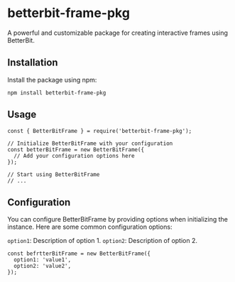 # betterbit-frame-pkg
A powerful and customizable package for creating interactive frames using BetterBit.
## Installation

Install the package using npm:

```
npm install betterbit-frame-pkg
```
## Usage
```
const { BetterBitFrame } = require('betterbit-frame-pkg');

// Initialize BetterBitFrame with your configuration
const betterBitFrame = new BetterBitFrame({
  // Add your configuration options here
});

// Start using BetterBitFrame
// ...
```
## Configuration
You can configure BetterBitFrame by providing options when initializing the instance. Here are some common configuration options:

`option1`: Description of option 1.
`option2`: Description of option 2.

```
const befrtterBitFrame = new BetterBitFrame({
  option1: 'value1',
  option2: 'value2',
});

```
